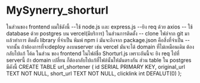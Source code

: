 # MySynerry_shorturl
ในส่วนของ frontend ผมใช้ดังนี้
   --ใช้ node.js เเละ express.js 
   --ยิง req ด้วย axios 
   -- ใช้ database ด้วย postgres บน vercel(มีบริการ)
ในส่วนการติดตั้ง
  -- clone ไฟล์จาก git มา เเล้วทำการ ติดตั้ง library ที่จำเป็น พิมพ์ npm i มันจะอิงจาก package.json คือสิ่งที่จำเป็น
  --จากนั้น ถ้าต้องการที่จะdeploy ลงบนserver เช่น vercel มันจะได้ domain ที่ไม่เหมือนเดิม ต้องกลับไปเเก้ โค้ด ในส่วน ของ frontend ในไฟล์ชื่อ Shorturl.js เพราะอันนี้จะ ยิง req ไปที่ serverนี้ ถ้า domain เปลี่ยน ก็ต้องกลับไปเเก้ที่ไฟล์นั้นให้มันตรงกัน  ส่วน table ใน postgres มีดังนี้
  CREATE TABLE url_shortener (
    id SERIAL PRIMARY KEY,
    original_url TEXT NOT NULL,
    short_url TEXT NOT NULL,
    clicklink int DEFALUT(0)
);
